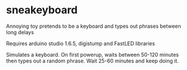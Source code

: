 # sneakeyboard
Annoying toy pretends to be a keyboard and types out phrases between long delays

Requires arduino studio 1.6.5, digistump and FastLED libraries

Simulates a keyboard. On first powerup, waits between 50-120 minutes then types out a random phrase.
Wait 25-60 minutes and keep doing it.


